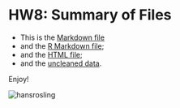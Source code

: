 HW8: Summary of Files
==========================

* This is the [Markdown file](https://github.com/STAT545-UBC/zz_michelle_lee-coursework/blob/master/HW8/HW8.md)
* and the [R Markdown file](https://github.com/STAT545-UBC/zz_michelle_lee-coursework/blob/master/HW8/HW8.Rmd);
* and the [HTML file](https://github.com/STAT545-UBC/zz_michelle_lee-coursework/blob/master/HW8/HW8.html);
* and the [uncleaned data](https://github.com/STAT545-UBC/zz_michelle_lee-coursework/blob/master/HW8/gapminderDataFiveYear_dirty.txt). 

Enjoy!


![hansrosling](http://lh6.ggpht.com/_H14qvQBzS-Y/TSU1RmdCHNI/AAAAAAAALpE/oHD8MWY_-5Y/hans_rosling_bbc.jpg)